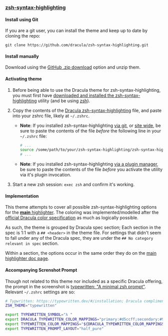 ### [zsh-syntax-highlighting](https://github.com/zsh-users/zsh-syntax-highlighting)

#### Install using Git

If you are a git user, you can install the theme and keep up to date by cloning the repo:

```
git clone https://github.com/dracula/zsh-syntax-highlighting.git
```

#### Install manually

Download using the [GitHub .zip download](https://github.com/dracula/zsh-syntax-highlighting/archive/master.zip) option and unzip them.

#### Activating theme

1. Before being able to use the Dracula theme for zsh-syntax-highlighting, you must first have [downloaded and installed the zsh-syntax-highlighting](https://github.com/zsh-users/zsh-syntax-highlighting/blob/master/INSTALL.md) utility (and be using [zsh](https://github.com/ohmyzsh/ohmyzsh/wiki/Installing-ZSH)).

1. Copy the contents of the [Dracula zsh-syntax-highlighting](https://github.com/dracula/zsh-syntax-highlighting/blob/master/zsh-syntax-highlighting.sh) file, and paste into your zshrc file, likely at `~/.zshrc`.

   - **Note**: If you installed zsh-syntax-highlighting [via git](https://github.com/zsh-users/zsh-syntax-highlighting/blob/master/INSTALL.md#in-your-zshrc), or [site wide](https://github.com/zsh-users/zsh-syntax-highlighting/blob/master/INSTALL.md#system-wide-installation), be sure to paste the contents of the file _before_ the following line in your `~/.zshrc` file:

     ```bash
     # ...
     source /some/path/to/your/zsh-syntax-highlighting/zsh-syntax-highlighting.zsh
     # ...
     ```

   - **Note**: If you installed zsh-syntax-highlighting [via a plugin manager](https://github.com/zsh-users/zsh-syntax-highlighting/blob/master/INSTALL.md#with-a-plugin-manager), be sure to paste the contents of the file _before_ you activate the utility via it's plugin invocation.

1. Start a new zsh session: `exec zsh` and confirm it's working.

#### Implementation

This theme attempts to cover all possible zsh-syntax-highlighting options for the [**main** highlighter](https://github.com/zsh-users/zsh-syntax-highlighting/blob/master/docs/highlighters/main.md). The coloring was implemented/modelled after the [official Dracula color specification](https://spec.draculatheme.com/) as much as logically possible.

As such, the theme is grouped by Dracula spec section; Each section in the spec is 1:1 with a `## <header>` in the theme file. For settings that didn't seem to fall under any of the Dracula spec, they are under the `## No category relevant in spec` section.

Within a section, the options occur in the same order they do on the [main highlighter doc page](https://github.com/zsh-users/zsh-syntax-highlighting/blob/master/docs/highlighters/main.md).

#### Accompanying Screnshot Prompt

Though not related to this theme nor included as a specific Dracula offering, the prompt in the screenshot is [typewritten: "A minimal zsh prompt"](https://typewritten.dev/#/). Relevant `~/.zshrc` settings are so:

```bash
# Typwritten: https://typewritten.dev/#/installation; Dracula compliment, purple based
ZSH_THEME="typewritten"

export TYPEWRITTEN_SYMBOL="λ "
export DRACULA_TYPEWRITTEN_COLOR_MAPPINGS="primary:#d5ccff;secondary:#9580ff;info_neutral_1:#d0ffcc;info_neutral_2:#ffffcc;info_special:#ff9580;info_negative:#ff5555;notice:#ffff80;accent:#d5ccff"
export TYPEWRITTEN_COLOR_MAPPINGS="${DRACULA_TYPEWRITTEN_COLOR_MAPPINGS}"
export TYPEWRITTEN_PROMPT_LAYOUT="half_pure"
```
